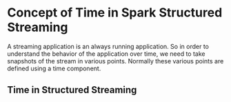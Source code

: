 
# Concept of Time in Spark Structured Streaming

A streaming application is an always running application. So in order to understand the behavior of the application over time, we need to take snapshots of the stream in various points. Normally these various points are defined using a time component.

## Time in Structured Streaming
<!--stackedit_data:
eyJoaXN0b3J5IjpbMTk2NjQwMjc3NiwxODYzODg4OTk3LDc1Mj
IxMDM3NSwtMjk5NjYxMjY5LC0xNTIyMzQxMjg3LC00NzQ0Njcx
MjEsODU4NjIwNDY0LDc4NzEyNzI1MSwtMTg0NzY5NjM3NywtMT
Y5MzEzODM1MSwxNjU2MTMyNjI4LDI0MTczODQ3Nyw2ODQyMDUz
NzAsMTYwMDQwMzQzMSwtNzI3MDE1MDA3LC05NTkxMzkyNzgsOT
g1NjM1NjU0LC0xNTQyNjA4MjU0LC0xOTQyMjgzMjIwLC00MjIz
MTg5OTRdfQ==
-->